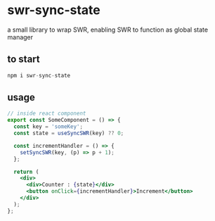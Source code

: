 # swr-sync-state

a small library to wrap SWR, enabling SWR to function as global state manager

## to start

```jsx
npm i swr-sync-state
```

## usage

```jsx
// inside react component
export const SomeComponent = () => {
  const key = 'someKey';
  const state = useSyncSWR(key) ?? 0;

  const incrementHandler = () => {
    setSyncSWR(key, (p) => p + 1);
  };

  return (
    <div>
      <div>Counter : {state}</div>
      <button onClick={incrementHandler}>Increment</button>
    </div>
  );
};
```
